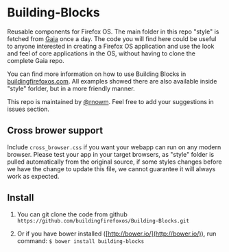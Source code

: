 Building-Blocks
===============

Reusable components for Firefox OS.
The main folder in this repo "style" is fetched from [Gaia](https://github.com/mozilla-b2g/gaia) once a day.
The code you will find here could be useful to anyone interested in creating a Firefox OS application and use the look and feel of core applications in the OS, without having to clone the complete Gaia repo.

You can find more information on how to use Building Blocks in [buildingfirefoxos.com](buildingfirefoxos.com).
All examples showed there are also available inside "style" forlder, but in a more friendly manner.

This repo is maintained by [@rnowm](https://github.com/rnowm). Feel free to add your suggestions in issues section.

Cross brower support
-----------------------
Include `cross_browser.css` if you want your webapp can run on any modern browser.
Please test your app in your target browsers, as "style" folder is pulled automatically from the original source, if some styles changes before we have the change to update this file, we cannot guarantee it will always work as expected.


Install
----------

1. You can git clone the code from github `https://github.com/buildingfirefoxos/Building-Blocks.git`

2. Or if you have bower installed ([http://bower.io/](http://bower.io/)), run command: `$ bower install building-blocks`
